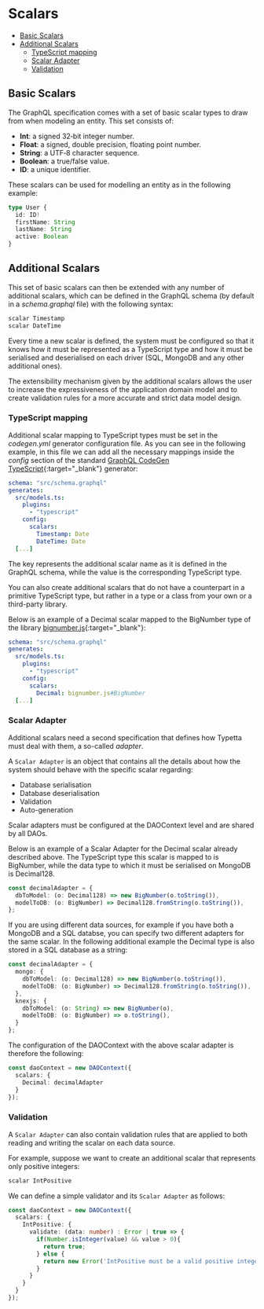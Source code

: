 # Scalars

  - [Basic Scalars](#basic-scalars)
  - [Additional Scalars](#additional-scalars)
    - [TypeScript mapping](#typescript-mapping)
    - [Scalar Adapter](#scalar-adapter)
    - [Validation](#validation)

## Basic Scalars

The GraphQL specification comes with a set of basic scalar types to draw from when modeling an entity. This set consists of:
- **Int**: a signed 32‐bit integer number.
- **Float**: a signed, double precision, floating point number.
- **String**: a UTF‐8 character sequence.
- **Boolean**: a true/false value.
- **ID**: a unique identifier.

These scalars can be used for modelling an entity as in the following example:
```typescript
type User {
  id: ID!
  firstName: String
  lastName: String
  active: Boolean
}
```

## Additional Scalars

This set of basic scalars can then be extended with any number of additional scalars, which can be defined in the GraphQL schema (by default in a *schema.graphql* file) with the following syntax:

```typescript
scalar Timestamp
scalar DateTime
```

Every time a new scalar is defined, the system must be configured so that it knows how it must be represented as a TypeScript type and how it must be serialised and deserialised on each driver (SQL, MongoDB and any other additional ones).

The extensibility mechanism given by the additional scalars allows the user to increase the expressiveness of the application domain model and to create validation rules for a more accurate and strict data model design.

### TypeScript mapping

Additional scalar mapping to TypeScript types must be set in the *codegen.yml* generator configuration file. As you can see in the following example, in this file we can add all the necessary mappings inside the *config* section of the standard [GraphQL CodeGen TypeScript](https://www.graphql-code-generator.com/plugins/typescript){:target="_blank"} generator:

```yaml
schema: "src/schema.graphql"
generates:
  src/models.ts:
    plugins:
      - "typescript"
    config:
      scalars:
        Timestamp: Date
        DateTime: Date
  [...]
```
The key represents the additional scalar name as it is defined in the GraphQL schema, while the value is the corresponding TypeScript type.

You can also create additional scalars that do not have a counterpart in a primitive TypeScript type, but rather in a type or a class from your own or a third-party library.

Below is an example of a Decimal scalar mapped to the BigNumber type of the library [bignumber.js](https://mikemcl.github.io/bignumber.js/){:target="_blank"}:

```yaml
schema: "src/schema.graphql"
generates:
  src/models.ts:
    plugins:
      - "typescript"
    config:
      scalars:
        Decimal: bignumber.js#BigNumber
  [...]
```

### Scalar Adapter

Additional scalars need a second specification that defines how Typetta must deal with them, a so-called *adapter*.

A ``Scalar Adapter`` is an object that contains all the details about how the system should behave with the specific scalar regarding:
- Database serialisation
- Database deserialisation
- Validation
- Auto-generation

Scalar adapters must be configured at the DAOContext level and are shared by all DAOs.

Below is an example of a Scalar Adapter for the Decimal scalar already described above. The TypeScript type this scalar is mapped to is BigNumber, while the data type to which it must be serialised on MongoDB is Decimal128.

```typescript
const decimalAdapter = {
  dbToModel: (o: Decimal128) => new BigNumber(o.toString()),
  modelToDB: (o: BigNumber) => Decimal128.fromString(o.toString()),
};
```

If you are using different data sources, for example if you have both a MongoDB and a SQL databse, you can specify two different adapters for the same scalar. In the following additional example the Decimal type is also stored in a SQL database as a string:
```typescript
const decimalAdapter = {
  mongo: {
    dbToModel: (o: Decimal128) => new BigNumber(o.toString()),
    modelToDB: (o: BigNumber) => Decimal128.fromString(o.toString()),
  },
  knexjs: {
    dbToModel: (o: String) => new BigNumber(o),
    modelToDB: (o: BigNumber) => o.toString(),
  }
};
```
The configuration of the DAOContext with the above scalar adapter is therefore the following:

```typescript
const daoContext = new DAOContext({
  scalars: {
    Decimal: decimalAdapter
  }
});
```

### Validation

A `Scalar Adapter` can also contain validation rules that are applied to both reading and writing the scalar on each data source.

For example, suppose we want to create an additional scalar that represents only positive integers:

```typescript
scalar IntPositive
```

We can define a simple validator and its `Scalar Adapter` as follows:

```typescript
const daoContext = new DAOContext({
  scalars: {
    IntPositive: {
      validate: (data: number) : Error | true => {
        if(Number.isInteger(value) && value > 0){
          return true;
        } else {
          return new Error('IntPositive must be a valid positive integer number.');
        }
      }
    }
  }
});
```
